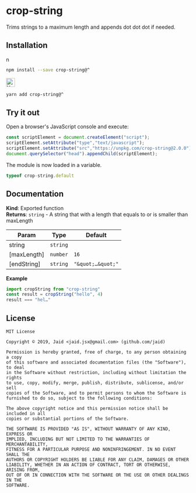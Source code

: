 # crop-string


Trims strings to a maximum length and appends dot dot dot if needed.

## Installation
<a href='https://npmjs.com/package/crop-string'><img alt='npm logo' src='https://raw.githubusercontent.com/npm/logos/master/npm%20logo/npm-logo-red.png' height=16/></a>
```bash
npm install --save crop-string@^
```
<a href='https://yarnpkg.com/package/crop-string'><img alt='Yarn logo' src='https://raw.githubusercontent.com/yarnpkg/assets/master/yarn-kitten-full.png' height=24/></a>
```bash
yarn add crop-string@^
```


## Try it out
Open a browser's JavaScript console and execute:

```javascript
const scriptElement = document.createElement("script");
scriptElement.setAttribute("type","text/javascript");
scriptElement.setAttribute("src","https://unpkg.com/crop-string@2.0.0");
document.querySelector("head").appendChild(scriptElement);
```

The module is now loaded in a variable.

```javascript
typeof crop-string.default
```

## Documentation
**Kind**: Exported function  
**Returns**: <code>string</code> - A string that with a length that equals to or is smaller than maxLength  

| Param | Type | Default |
| --- | --- | --- |
| string | <code>string</code> |  | 
| [maxLength] | <code>number</code> | <code>16</code> | 
| [endString] | <code>string</code> | <code>&quot;\&quot;…\&quot;&quot;</code> | 

**Example**  
```javascript
import cropString from "crop-string"
const result = cropString("hello", 4)
result === "hel…"
```


## License
```text
MIT License

Copyright © 2019, Jaid <jaid.jsx@gmail.com> (github.com/jaid)

Permission is hereby granted, free of charge, to any person obtaining a copy
of this software and associated documentation files (the "Software"), to deal
in the Software without restriction, including without limitation the rights
to use, copy, modify, merge, publish, distribute, sublicense, and/or sell
copies of the Software, and to permit persons to whom the Software is
furnished to do so, subject to the following conditions:

The above copyright notice and this permission notice shall be included in all
copies or substantial portions of the Software.

THE SOFTWARE IS PROVIDED "AS IS", WITHOUT WARRANTY OF ANY KIND, EXPRESS OR
IMPLIED, INCLUDING BUT NOT LIMITED TO THE WARRANTIES OF MERCHANTABILITY,
FITNESS FOR A PARTICULAR PURPOSE AND NONINFRINGEMENT. IN NO EVENT SHALL THE
AUTHORS OR COPYRIGHT HOLDERS BE LIABLE FOR ANY CLAIM, DAMAGES OR OTHER
LIABILITY, WHETHER IN AN ACTION OF CONTRACT, TORT OR OTHERWISE, ARISING FROM,
OUT OF OR IN CONNECTION WITH THE SOFTWARE OR THE USE OR OTHER DEALINGS IN THE
SOFTWARE.
```
